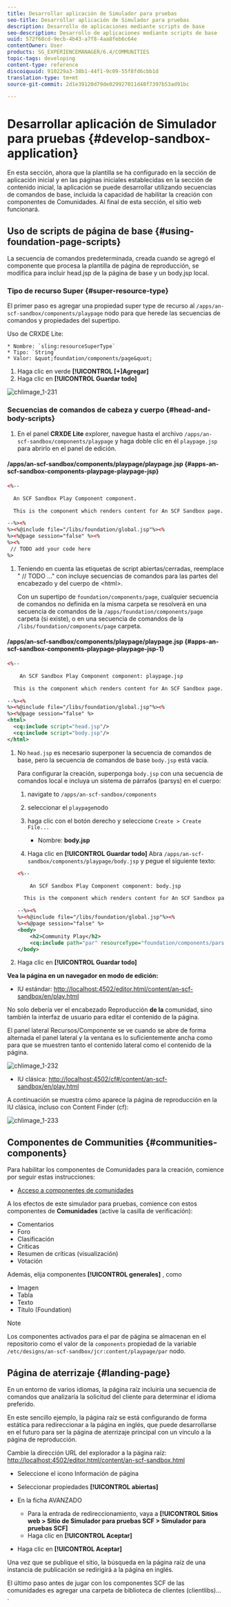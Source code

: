 ```yaml
---
title: Desarrollar aplicación de Simulador para pruebas
seo-title: Desarrollar aplicación de Simulador para pruebas
description: Desarrollo de aplicaciones mediante scripts de base
seo-description: Desarrollo de aplicaciones mediante scripts de base
uuid: 572f68cd-9ecb-4b43-a7f8-4aa8feb6c64e
contentOwner: User
products: SG_EXPERIENCEMANAGER/6.4/COMMUNITIES
topic-tags: developing
content-type: reference
discoiquuid: 910229a3-38b1-44f1-9c09-55f8fd6cbb1d
translation-type: tm+mt
source-git-commit: 2d1e39120d79de029927011d48f7397b53ad91bc

---
```



# Desarrollar aplicación de Simulador para pruebas {#develop-sandbox-application}

En esta sección, ahora que la plantilla se ha configurado en la sección de aplicación [](initial-app.md) inicial y en las páginas iniciales establecidas en la sección de contenido [](initial-content.md) inicial, la aplicación se puede desarrollar utilizando secuencias de comandos de base, incluida la capacidad de habilitar la creación con componentes de Comunidades. Al final de esta sección, el sitio web funcionará.

## Uso de scripts de página de base {#using-foundation-page-scripts}

La secuencia de comandos predeterminada, creada cuando se agregó el componente que procesa la plantilla de página de reproducción, se modifica para incluir head.jsp de la página de base y un body.jsp local.

### Tipo de recurso Super {#super-resource-type}

El primer paso es agregar una propiedad super type de recurso al `/apps/an-scf-sandbox/components/playpage` nodo para que herede las secuencias de comandos y propiedades del supertipo.

Uso de CRXDE Lite:

<!--Resolve steps below-->
    * Nombre: `sling:resourceSuperType`
    * Tipo: `String`
    * Valor: &quot;foundation/components/page&quot;

1. Haga clic en verde **[!UICONTROL [+]Agregar]**
1. Haga clic en **[!UICONTROL Guardar todo]**

![chlimage_1-231](assets/chlimage_1-231.png)

### Secuencias de comandos de cabeza y cuerpo {#head-and-body-scripts}

1. En el panel **CRXDE Lite** explorer, navegue hasta el archivo `/apps/an-scf-sandbox/components/playpage` y haga doble clic en él `playpage.jsp` para abrirlo en el panel de edición.

#### /apps/an-scf-sandbox/components/playpage/playpage.jsp {#apps-an-scf-sandbox-components-playpage-playpage-jsp}

```xml
<%--

  An SCF Sandbox Play Component component.

  This is the component which renders content for An SCF Sandbox page.

--%><%
%><%@include file="/libs/foundation/global.jsp"%><%
%><%@page session="false" %><%
%><%
 // TODO add your code here
%>
```

1. Teniendo en cuenta las etiquetas de script abiertas/cerradas, reemplace &quot; // TODO ...&quot; con incluye secuencias de comandos para las partes del encabezado y del cuerpo de &lt;html>.

   Con un supertipo de `foundation/components/page`, cualquier secuencia de comandos no definida en la misma carpeta se resolverá en una secuencia de comandos de la `/apps/foundation/components/page` carpeta (si existe), o en una secuencia de comandos de la `/libs/foundation/components/page` carpeta.

#### /apps/an-scf-sandbox/components/playpage/playpage.jsp {#apps-an-scf-sandbox-components-playpage-playpage-jsp-1}

```xml
<%--

    An SCF Sandbox Play Component component: playpage.jsp

  This is the component which renders content for An SCF Sandbox page.

--%><%
%><%@include file="/libs/foundation/global.jsp"%><%
%><%@page session="false" %>
<html>
  <cq:include script="head.jsp"/>
  <cq:include script="body.jsp"/>
</html>
```

1. No `head.jsp` es necesario superponer la secuencia de comandos de base, pero la secuencia de comandos de base `body.jsp` está vacía.

   Para configurar la creación, superponga `body.jsp` con una secuencia de comandos local e incluya un sistema de párrafos (parsys) en el cuerpo:

   1. navigate to `/apps/an-scf-sandbox/components`
   1. seleccionar el `playpage`nodo
   1. haga clic con el botón derecho y seleccione `Create > Create File...`

      * Nombre: **body.jsp**
   1. Haga clic en **[!UICONTROL Guardar todo]**
   Abra `/apps/an-scf-sandbox/components/playpage/body.jsp` y pegue el siguiente texto:

   ```xml
   <%--
   
       An SCF Sandbox Play Component component: body.jsp
   
     This is the component which renders content for An SCF Sandbox page.
   
   --%><%
   %><%@include file="/libs/foundation/global.jsp"%><%
   %><%@page session="false" %>
   <body>
       <h2>Community Play</h2>
       <cq:include path="par" resourceType="foundation/components/parsys" />
   </body>
   ```

1. Haga clic en **[!UICONTROL Guardar todo]**

**Vea la página en un navegador en modo de edición:**

* IU estándar: [http://localhost:4502/editor.html/content/an-scf-sandbox/en/play.html](http://localhost:4502/editor.html/content/an-scf-sandbox/en/play.md)

No solo debería ver el encabezado Reproducción **de la** comunidad, sino también la interfaz de usuario para editar el contenido de la página.

El panel lateral Recursos/Componente se ve cuando se abre de forma alternada el panel lateral y la ventana es lo suficientemente ancha como para que se muestren tanto el contenido lateral como el contenido de la página.

![chlimage_1-232](assets/chlimage_1-232.png)

* IU clásica: [http://localhost:4502/cf#/content/an-scf-sandbox/en/play.html](http://localhost:4502/cf#/content/an-scf-sandbox/en/play.html)

A continuación se muestra cómo aparece la página de reproducción en la IU clásica, incluso con Content Finder (cf):

![chlimage_1-233](assets/chlimage_1-233.png)

## Componentes de Communities {#communities-components}

Para habilitar los componentes de Comunidades para la creación, comience por seguir estas instrucciones:

* [Acceso a componentes de comunidades](basics.md#accessing-communities-components)

A los efectos de este simulador para pruebas, comience con estos componentes de **Comunidades** (active la casilla de verificación):

* Comentarios
* Foro
* Clasificación
* Críticas
* Resumen de críticas (visualización)
* Votación

Además, elija componentes **[!UICONTROL generales]** , como

* Imagen
* Tabla
* Texto
* Título (Foundation)

>[!NOTE]
>
>Los componentes activados para el par de página se almacenan en el repositorio como el valor de la `components` propiedad de la variable\
>`/etc/designs/an-scf-sandbox/jcr:content/playpage/par` nodo.

## Página de aterrizaje {#landing-page}

En un entorno de varios idiomas, la página raíz incluiría una secuencia de comandos que analizaría la solicitud del cliente para determinar el idioma preferido.

En este sencillo ejemplo, la página raíz se está configurando de forma estática para redireccionar a la página en inglés, que puede desarrollarse en el futuro para ser la página de aterrizaje principal con un vínculo a la página de reproducción.

Cambie la dirección URL del explorador a la página raíz: [http://localhost:4502/editor.html/content/an-scf-sandbox.html](https://locahost:4502/editor.html/content/an-scf-sandbox.html)

* Seleccione el icono Información de página
* Seleccionar propiedades **[!UICONTROL abiertas]**
* En la ficha AVANZADO

   * Para la entrada de redireccionamiento, vaya a **[!UICONTROL Sitios web > Sitio de Simulador para pruebas SCF > Simulador para pruebas SCF]**
   * Haga clic en **[!UICONTROL Aceptar]**

* Haga clic en **[!UICONTROL Aceptar]**

Una vez que se publique el sitio, la búsqueda en la página raíz de una instancia de publicación se redirigirá a la página en inglés.

El último paso antes de jugar con los componentes SCF de las comunidades es agregar una carpeta de biblioteca de clientes (clientlibs)... .  **[](add-clientlibs.md)**